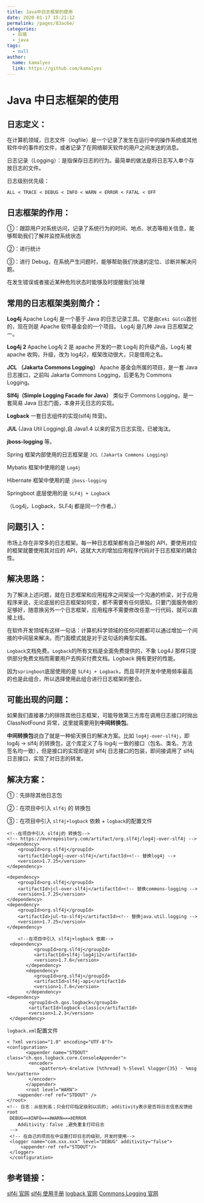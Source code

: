 ```yaml
---
title: Java中日志框架的使用
date: 2020-01-17 15:21:12
permalink: /pages/83ac6e/
categories: 
  - 后端
  - java
tags: 
  - null
author: 
  name: kamalyes
  link: https://github.com/kamalyes
---
```


# Java 中日志框架的使用

## 日志定义：

在计算机领域，日志文件（logfile）是一个记录了发生在运行中的操作系统或其他软件中的事件的文件，或者记录了在网络聊天软件的用户之间发送的消息。

日志记录（Logging）：是指保存日志的行为。最简单的做法是将日志写入单个存放日志的文件。

日志级别优先级：

`ALL < TRACE < DEBUG < INFO < WARN < ERROR < FATAL < OFF`

## 日志框架的作用：

①：跟踪用户对系统访问，记录了系统行为的时间、地点、状态等相关信息，能够帮助我们了解并监控系统状态

②：进行统计

③：进行 Debug，在系统产生问题时，能够帮助我们快速的定位、诊断并解决问题。

在发生错误或者接近某种危险状态时能够及时提醒我们处理

## 常用的日志框架类别简介：

**Log4j** Apache Log4j 是一个基于 Java 的日志记录工具。它是由`Ceki Gülcü`首创的，现在则是 Apache 软件基金会的一个项目。 Log4j 是几种 Java 日志框架之一。

**Log4j 2** Apache Log4j 2 是 apache 开发的一款 Log4j 的升级产品，Log4j 被 apache 收购，升级，改为 log4j2，框架改动很大，只是借用之名。

**JCL （Jakarta Commons Logging）** Apache 基金会所属的项目，是一套 Java 日志接口，之前叫 Jakarta Commons Logging，后更名为 Commons Logging。

**Slf4j（Simple Logging Facade for Java）** 类似于 Commons Logging，是一套简易 Java 日志门面，本身并无日志的实现。

**Logback** 一套日志组件的实现(slf4j 阵营)。

**JUL** (Java Util Logging),自 Java1.4 以来的官方日志实现，已被淘汰。

**jboss-logging** 等。

Spring 框架内部使用的日志框架是 `JCL (Jakarta Commons Logging)`

Mybatis 框架中使用的是 `Log4j`

Hibernate 框架中使用的是 `jboss-logging`

Springboot 底层使用的是 `SLF4j + Logback`

（Log4j，Logback，SLF4j 都是同一个作者。）

## 问题引入：

市场上存在非常多的日志框架。每一种日志框架都有自己单独的 API，要使用对应的框架就要使用其对应的 API，这就大大的增加应用程序代码对于日志框架的耦合性。

## 解决思路：

为了解决上述问题，就在日志框架和应用程序之间架设一个沟通的桥梁，对于应用程序来说，无论底层的日志框架如何变，都不需要有任何感知。只要门面服务做的足够好，随意换另外一个日志框架，应用程序不需要修改任意一行代码，就可以直接上线。

在软件开发领域有这样一句话：计算机科学领域的任何问题都可以通过增加一个间接的中间层来解决。而门面模式就是对于这句话的典型实践。

`Logback`文档免费。`Logback`的所有文档是全面免费提供的，不象 Log4J 那样只提供部分免费文档而需要用户去购买付费文档。Logback 拥有更好的性能。

因为`springboot`底层使用的是 `SLF4j + Logback`，而且平时开发中使用频率最高的也是此组合，所以选择使用此组合进行日志框架的整合。

## 可能出现的问题：

如果我们直接暴力的排除其他日志框架，可能导致第三方库在调用日志接口时抛出 ClassNotFound 异常，这里就需要用到**中间转换包**。

**中间转换包**说白了就是一种偷天换日的解决方案。比如 `log4j-over-slf4j`，即 log4j -> slf4j 的转换包，这个库定义了与 log4j 一致的接口（包名、类名、方法签名均一致），但是接口的实现却是对 slf4j 日志接口的包装，即间接调用了 slf4j 日志接口，实现了对日志的转发。

## 解决方案：

①：先排除其他日志包

②：在项目中引入 `slf4j` 的 转换包

③：在项目中引入 `slf4j+logback` 依赖 + `logback`的配置文件

    <!--在项目中引入 slf4j的 转换包-->
    <!-- https://mvnrepository.com/artifact/org.slf4j/log4j-over-slf4j -->
    <dependency>
    	<groupId>org.slf4j</groupId>
    	<artifactId>log4j-over-slf4j</artifactId><!-- 替换log4j -->
    	<version>1.7.25</version>
    </dependency>

    <dependency>
    	<groupId>org.slf4j</groupId>
    	<artifactId>jcl-over-slf4j</artifactId><!-- 替换commons-logging -->
    	<version>1.7.25</version>
    </dependency>
    <dependency>
    	<groupId>org.slf4j</groupId>
    	<artifactId>jul-to-slf4j</artifactId><!-- 替换java.util.logging -->
    	<version>1.7.25</version>
    </dependency>

    	<!--在项目中引入 slf4j+logback 依赖-->
     <dependency>
              <groupId>org.slf4j</groupId>
              <artifactId>slf4j-log4j12</artifactId>
              <version>1.7.6</version>
           </dependency>
           <dependency>
              <groupId>org.slf4j</groupId>
              <artifactId>slf4j-api</artifactId>
              <version>1.7.6</version>
           </dependency>
    <dependency>
    		<groupId>ch.qos.logback</groupId>
    		<artifactId>logback-classic</artifactId>
    		<version>1.2.3</version>
     </dependency>

`logback.xml`配置文件

    < ?xml version="1.0" encoding="UTF-8"?>
    <configuration>
    	   <appender name="STDOUT" class="ch.qos.logback.core.ConsoleAppender">
    		<encoder>
    			<pattern>%-4relative [%thread] %-5level %logger{35} - %msg %n</pattern>
    		</encoder>
    	   </appender>
    	   <root level="WARN">
    	<appender-ref ref="STDOUT" />
    </root>
    <!-- 日志：从低到高；只会打印指定级别以后的; additivity表示是否将日志信息反馈给root
     DEBUG==》INFO===》WARN===》ERROR
    	Additivity：false ,避免重复打印日志
     -->
     <!-- 在自己的项目在中设置打印日志的级别，开发时使用-->
     <logger name="com.xxx.xxx" level="DEBUG" additivity="false">
         <appender-ref ref="STDOUT"/>
     </logger>
     </configuration>

## 参考链接：

[slf4j 官网](http://www.slf4j.org/)
[slf4j 使用手册](http://www.slf4j.org/manual.html)
[logback 官网](http://logback.qos.ch/)
[Commons Logging 官网](https://commons.apache.org/proper/commons-logging/)
